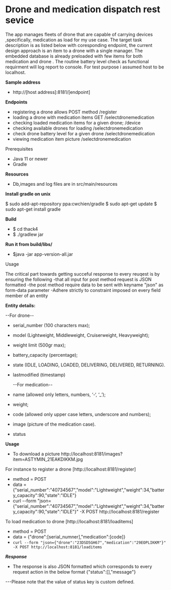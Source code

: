 # Drone and medication dispatch rest sevice

The app  manages fleets of drone that are capable of carrying devices ,specifically, medication as load  for my use case.
The target task description is as listed below with coresponding endpoint, the current design approach is an item to  a drone with a single manager.
The embedded database is already preloaded with few items for both medication and drone .
The routine battery level check as functional requirment will log report to console.
For test purpose i assumed host to be localhost.

**Sample address** 
 - http://[host address]:8181/[endpoint]

**Endpoints**

 - registering a drone allows POST method /register
 - loading a drone with medication items GET /selectdronemedication
 - checking loaded medication items for a given drone; /device
 - checking available drones for loading /selectdronemedication
 - check drone battery level for a given drone /selectdronemedication
 - viewing medication item picture /selectdronemedication

Prerequisites
 - Java 11 or newer
 - Gradle

**Resources**
 - Db,images and log files are in src/main/resources

**Install gradle on unix**

$ sudo add-apt-repository ppa:cwchien/gradle
$ sudo apt-get update
$ sudo apt-get install gradle

**Build**
 - $ cd thack4
 - $ ./gradlew jar



**Run it  from build/libs/**
 - $java -jar app-version-all.jar


Usage

The critical part towards getting  succeful response to every reuqest is by ensuring the following
-that all input for post method request is JSON formatted
-the post method require data to be sent with keyname  "json" as form-data parameter
-Adhere strictly to constraint imposed  on every field member of an entity


**Entity details:**

 --For drone--

- serial_number (100 characters max);
- model (Lightweight, Middleweight, Cruiserweight, Heavyweight);
- weight limit (500gr max);
- battery_capacity (percentage);
- state (IDLE, LOADING, LOADED, DELIVERING, DELIVERED, RETURNING).
- lastmodified (timestamp)


  --For medication--
 
- name (allowed only letters, numbers, ‘-‘, ‘_’);
- weight;
- code (allowed only upper case letters, underscore and numbers);
- image (picture of the medication case).
- status

**Usage**
 - To download a picture
http://localhost:8181/images?item=ASTYMIN_21EAKDIKKM.jpg

For instance to register a drone [http://localhost:8181/register]
 - method = POST
 - data = {"serial_number":"40734567","model":"Lightweight","weight":34,"battery_capacity":90,"state":"IDLE"}
 - curl --form "json={"serial_number":"40734567","model":"Lightweight","weight":34,"battery_capacity":90,"state":"IDLE"}" -X POST http://localhost:8181/register

To load medication to drone [http://localhost:8181/loaditems]
 - method = POST
 - data = {"drone":[serial_numner],"medication":[code]}
 - `curl --form "json={"drone":"23DSD5GH67","medication":"29EOPLIKKM"}" -X POST http://localhost:8181/loaditems`

***Response***
 - The response is also JSON formatted which corresponds to every request action in the below format
{"status":[],"message"}

---Please note that the value of status key  is custom defined.
